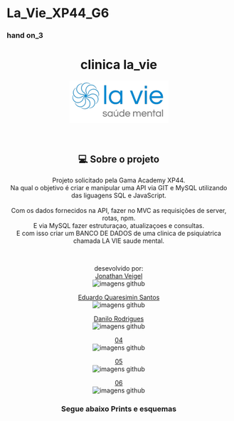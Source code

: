 # La_Vie_XP44_G6

<h3>hand on_3</h3>
<div style="text-align: center"><h1>clinica la_vie </h1>
<img src="./img/la_vie-logo.png"><br>
<br>

<br>

<h2>💻 Sobre o projeto</h2>
<p>Projeto solicitado pela Gama Academy XP44. <br>
Na qual o objetivo é criar e manipular uma API via GIT e MySQL utilizando das liguagens SQL e JavaScript. <br><br>
 Com os dados fornecidos na API, fazer no MVC as requisições de server, rotas, npm. <br>  E via MySQL fazer estruturaçao, atualizaçoes e consultas.<br>
 E com isso criar um BANCO DE DADOS de uma clinica de psiquiatrica chamada LA VIE saude mental.</p>
<br>

desevolvido por:<br>
<a href="https://github.com/jonveigel">Jonathan Veigel</a><br>
<img src="https://avatars.githubusercontent.com/u/109240608?v=4" height="70" width="70" alt="imagens github"><br>

<a href="https://github.com/EduQuaresimin">Eduardo Quaresimin Santos</a><br>
<img src="https://avatars.githubusercontent.com/u/109425683?v=4" height="70" width="70" alt="imagens github"><br>

<a href="https://github.com/danilordev">Danilo Rodrigues </a><br>
<img src="https://avatars.githubusercontent.com/u/109250477?v=4" height="70" width="70" alt="imagens github"><br>

<a href="#">04</a><br>
<img src="#" height="70" width="70" alt="imagens github"><br>

<a href="#">05</a><br>
<img src="#" height="70" width="70" alt="imagens github"><br>

<a href="#">06</a><br>
<img src="#" height="70" width="70" alt="imagens github"><br>


<h3>Segue abaixo Prints e esquemas</h3>
<!--prints -->

</div>
